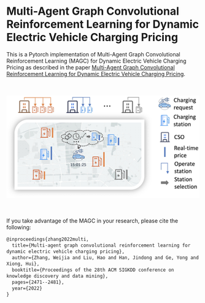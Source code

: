# Multi-Agent Graph Convolutional Reinforcement Learning for Dynamic Electric Vehicle Charging Pricing
This is a Pytorch implementation of Multi-Agent Graph Convolutional Reinforcement Learning (MAGC) for Dynamic Electric Vehicle Charging Pricing as described in the paper [Multi-Agent Graph Convolutional Reinforcement Learning for Dynamic Electric Vehicle Charging Pricing](https://dl.acm.org/doi/abs/10.1145/3534678.3539416).  
<br>
<br>
<p align="center">
  <img width="650px" src=./figs/csrsdp_pro.png>
</p>
<br>
<br>
If you take advantage of the MAGC in your research, please cite the following:

```
@inproceedings{zhang2022multi,
  title={Multi-agent graph convolutional reinforcement learning for dynamic electric vehicle charging pricing},
  author={Zhang, Weijia and Liu, Hao and Han, Jindong and Ge, Yong and Xiong, Hui},
  booktitle={Proceedings of the 28th ACM SIGKDD conference on knowledge discovery and data mining},
  pages={2471--2481},
  year={2022}
}
```
